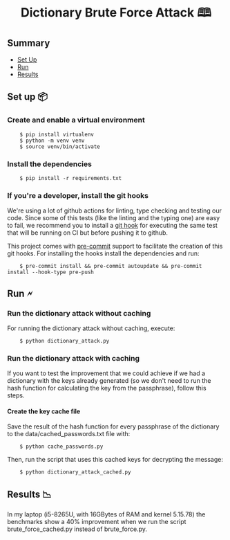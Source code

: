 <h1 align="center">
Dictionary Brute Force Attack 🕮
</h1>

## Summary
- [Set Up](#set-up-)
- [Run](#run-)
- [Results](#results-)

## Set up 📦

### Create and enable a virtual environment

```
    $ pip install virtualenv
    $ python -m venv venv
    $ source venv/bin/activate
```

### Install the dependencies

```
    $ pip install -r requirements.txt
```

### If you're a developer, install the git hooks
We're using a lot of github actions for linting, type checking and testing our code. 
Since some of this tests (like the linting and the typing one) are easy to fail, we recommend you to install a [git hook](https://githooks.com/) for executing the same test that will be running on CI but before pushing it to github.

This project comes with [pre-commit](https://pre-commit.com/) support to facilitate the creation of this git hooks. For installing the hooks install the dependencies and run:

```
    $ pre-commit install && pre-commit autoupdate && pre-commit install --hook-type pre-push
```

## Run 🗲

### Run the dictionary attack without caching 
For running the dictionary attack without caching, execute:

```
    $ python dictionary_attack.py
```

### Run the dictionary attack with caching
If you want to test the improvement that we could achieve if we had a dictionary with the keys already generated (so we don't need to run the hash function for calculating the key from the passphrase), follow this steps.

#### Create the key cache file
Save the result of the hash function for every passphrase of the dictionary to the data/cached_passwords.txt file with:

```
    $ python cache_passwords.py
```

Then, run the script that uses this cached keys for decrypting the message:

```
    $ python dictionary_attack_cached.py
```

## Results 📉
In my laptop (i5-8265U, with 16GBytes of RAM and kernel 5.15.78) the benchmarks show a 40% improvement when we run the script brute_force_cached.py instead of brute_force.py.
